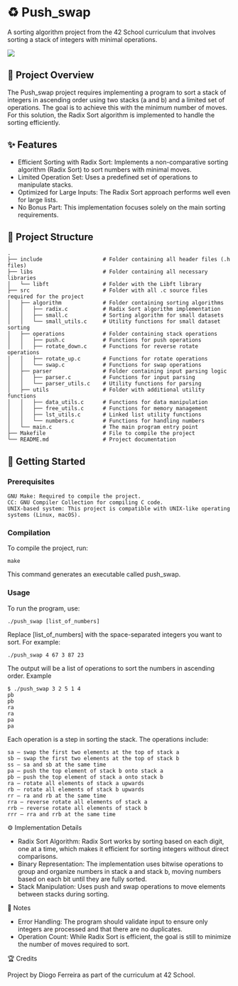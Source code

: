 # ♻️ Push_swap

A sorting algorithm project from the 42 School curriculum that involves sorting a stack of integers with minimal operations.

![](https://github.com/DadiaZ24/7.42Porto_Push_Swap/blob/main/preview.gif?raw=true)

## 📄 Project Overview

The Push_swap project requires implementing a program to sort a stack of integers in ascending order using two stacks (a and b) and a limited set of operations. The goal is to achieve this with the minimum number of moves. For this solution, the Radix Sort algorithm is implemented to handle the sorting efficiently.

## ✨ Features

* Efficient Sorting with Radix Sort: Implements a non-comparative sorting algorithm (Radix Sort) to sort numbers with minimal moves.
* Limited Operation Set: Uses a predefined set of operations to manipulate stacks.
* Optimized for Large Inputs: The Radix Sort approach performs well even for large lists.
* No Bonus Part: This implementation focuses solely on the main sorting requirements.

## 📁 Project Structure

    .
    ├── include                   # Folder containing all header files (.h files)
    ├── libs                      # Folder containing all necessary libraries
    │   └── libft                 # Folder with the Libft library
    ├── src                       # Folder with all .c source files required for the project
    │   ├── algorithm             # Folder containing sorting algorithms
    │   │   ├── radix.c           # Radix Sort algorithm implementation
    │   │   ├── small.c           # Sorting algorithm for small datasets
    │   │   └── small_utils.c     # Utility functions for small dataset sorting
    │   ├── operations            # Folder containing stack operations
    │   │   ├── push.c            # Functions for push operations
    │   │   ├── rotate_down.c     # Functions for reverse rotate operations
    │   │   ├── rotate_up.c       # Functions for rotate operations
    │   │   └── swap.c            # Functions for swap operations
    │   ├── parser                # Folder containing input parsing logic
    │   │   ├── parser.c          # Functions for input parsing
    │   │   └── parser_utils.c    # Utility functions for parsing
    │   ├── utils                 # Folder with additional utility functions
    │   │   ├── data_utils.c      # Functions for data manipulation
    │   │   ├── free_utils.c      # Functions for memory management
    │   │   ├── lst_utils.c       # Linked list utility functions
    │   │   └── numbers.c         # Functions for handling numbers
    │   └── main.c                # The main program entry point
    ├── Makefile                  # File to compile the project
    └── README.md                 # Project documentation

## 🚀 Getting Started
### Prerequisites

    GNU Make: Required to compile the project.
    CC: GNU Compiler Collection for compiling C code.
    UNIX-based system: This project is compatible with UNIX-like operating systems (Linux, macOS).

### Compilation

To compile the project, run:

    make

This command generates an executable called push_swap.
### Usage

To run the program, use:

    ./push_swap [list_of_numbers]

Replace [list_of_numbers] with the space-separated integers you want to sort. For example:

    ./push_swap 4 67 3 87 23

The output will be a list of operations to sort the numbers in ascending order.
Example

    $ ./push_swap 3 2 5 1 4
    pb
    pb
    ra
    ra
    pa
    pa

Each operation is a step in sorting the stack. The operations include:

    sa — swap the first two elements at the top of stack a
    sb — swap the first two elements at the top of stack b
    ss — sa and sb at the same time
    pa — push the top element of stack b onto stack a
    pb — push the top element of stack a onto stack b
    ra — rotate all elements of stack a upwards
    rb — rotate all elements of stack b upwards
    rr — ra and rb at the same time
    rra — reverse rotate all elements of stack a
    rrb — reverse rotate all elements of stack b
    rrr — rra and rrb at the same time

⚙️ Implementation Details

* Radix Sort Algorithm: Radix Sort works by sorting based on each digit, one at a time, which makes it efficient for sorting integers without direct comparisons.
* Binary Representation: The implementation uses bitwise operations to group and organize numbers in stack a and stack b, moving numbers based on each bit until they are fully sorted.
* Stack Manipulation: Uses push and swap operations to move elements between stacks during sorting.

📝 Notes

* Error Handling: The program should validate input to ensure only integers are processed and that there are no duplicates.
* Operation Count: While Radix Sort is efficient, the goal is still to minimize the number of moves required to sort.

🏆 Credits

Project by Diogo Ferreira as part of the curriculum at 42 School.

